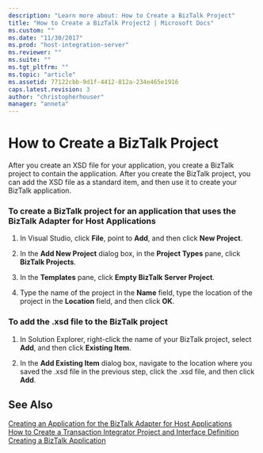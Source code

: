 ```yaml
---
description: "Learn more about: How to Create a BizTalk Project"
title: "How to Create a BizTalk Project2 | Microsoft Docs"
ms.custom: ""
ms.date: "11/30/2017"
ms.prod: "host-integration-server"
ms.reviewer: ""
ms.suite: ""
ms.tgt_pltfrm: ""
ms.topic: "article"
ms.assetid: 77122cbb-9d1f-4412-812a-234e465e1916
caps.latest.revision: 3
author: "christopherhouser"
manager: "anneta"
---
```

# How to Create a BizTalk Project
After you create an XSD file for your application, you create a BizTalk project to contain the application. After you create the BizTalk project, you can add the XSD file as a standard item, and then use it to create your BizTalk application.  
  
### To create a BizTalk project for an application that uses the BizTalk Adapter for Host Applications  
  
1.  In Visual Studio, click **File**, point to **Add**, and then click **New Project**.  
  
2.  In the **Add New Project** dialog box, in the **Project Types** pane, click **BizTalk Projects**.  
  
3.  In the **Templates** pane, click **Empty BizTalk Server Project**.  
  
4.  Type the name of the project in the **Name** field, type the location of the project in the **Location** field, and then click **OK**.  
  
### To add the .xsd file to the BizTalk project  
  
1.  In Solution Explorer, right-click the name of your BizTalk project, select **Add**, and then click **Existing Item**.  
  
2.  In the **Add Existing Item** dialog box, navigate to the location where you saved the .xsd file in the previous step, click the .xsd file, and then click **Add**.  
  
## See Also  
 [Creating an Application for the BizTalk Adapter for Host Applications](../core/creating-an-application-for-the-biztalk-adapter-for-host-applications2.md)   
 [How to Create a Transaction Integrator Project and Interface Definition](../core/how-to-create-a-transaction-integrator-project-and-interface-definition1.md)   
 [Creating a BizTalk Application](../core/creating-a-biztalk-application1.md)
